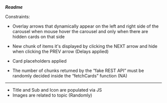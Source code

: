 ***Readme***

Constraints:

- Overlay arrows that dynamically appear on the left and right side of the carousel when mouse hover the carousel and only when there are hidden cards on that side

- New chunk of items it's displayed by clicking the NEXT arrow and hide when clicking the PREV arrow
  (Delays applied)

- Card placeholders applied

- The number of chunks returned by the “fake REST API” must be randomly decided inside the “fetchCards” function (NA)

-----------

* Title and Sub and Icon are populated via JS
* Images are related to topic (Randomly)
